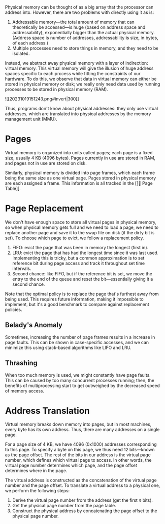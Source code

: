 Physical memory can be thought of as a big array that the processor can address into. However, there are two problems with directly using it as is:
1. Addressable memory—the total amount of memory that can theoretically be accessed—is huge (based on address space and addressability), exponentially bigger than the actual physical memory. (Address space is number of addresses, addressability is size, in bytes, of each address.)
2. Multiple processes need to store things in memory, and they need to be isolated.

Instead, we abstract away physical memory with a layer of indirection: virtual memory. This virtual memory will give the illusion of huge address spaces specific to each process while fitting the constraints of our hardware. To do this, we observe that data in virtual memory can either be stored in physical memory or disk; we really only need data used by running processes to be stored in physical memory (RAM).

![[20231019151243.png#invert|300]]

Thus, programs don't know about physical addresses: they only use virtual addresses, which are translated into physical addresses by the memory management unit (MMU).

# Pages
Virtual memory is organized into units called pages; each page is a fixed size, usually 4 KB (4096 bytes). Pages currently in use are stored in RAM, and pages not in use are stored on disk.

Similarly, physical memory is divided into page frames, which each frame being the same size as one virtual page. Pages stored in physical memory are each assigned a frame. This information is all tracked in the [[📄 Page Table]].

# Page Replacement
We don't have enough space to store all virtual pages in physical memory, so when physical memory gets full and we need to load a page, we need to replace another page and save it to the swap file on disk (if the dirty bit is set). To choose which page to evict, we follow a replacement policy.
1. FIFO: evict the page that was been in memory the longest (first in).
2. LRU: evict the page that has had the longest time since it was last used. Implementing this is tricky, but a common approximation is to set reference bit during page access and track it throughout set time intervals.
3. Second chance: like FIFO, but if the reference bit is set, we move the entry to the end of the queue and reset the bit—essentially giving it a second chance.

Note that the optimal policy is to replace the page that's furthest away from being used. This requires future information, making it impossible to implement, but it's a good benchmark to compare against replacement policies.

## Belady's Anomaly
Sometimes, increasing the number of page frames results in a increase in page faults. This can be shown in case-specific accesses, and we can minimize this using stack-based algorithms like LIFO and LRU.

## Thrashing
When too much memory is used, we might constantly have page faults. This can be caused by too many concurrent processes running; then, the benefits of multiprocessing start to get outweighed by the decreased speed of memory access.

# Address Translation
Virtual memory breaks down memory into pages, but in most machines, every byte has its own address. Thus, there are many addresses on a single page.

For a page size of 4 KB, we have 4096 (0x1000) addresses corresponding to this page. To specify a byte on this page, we thus need 12 bits—known as the page offset. The rest of the bits in our address is the virtual page number, which defines which virtual page to access. In other words, the virtual page number determines which page, and the page offset determines where in the page.

The virtual address is constructed as the concatenation of the virtual page number and the page offset. To translate a virtual address to a physical one, we perform the following steps:
1. Derive the virtual page number from the address (get the first $n$ bits).
2. Get the physical page number from the page table.
3. Construct the physical address by concatenating the page offset to the physical page number.

